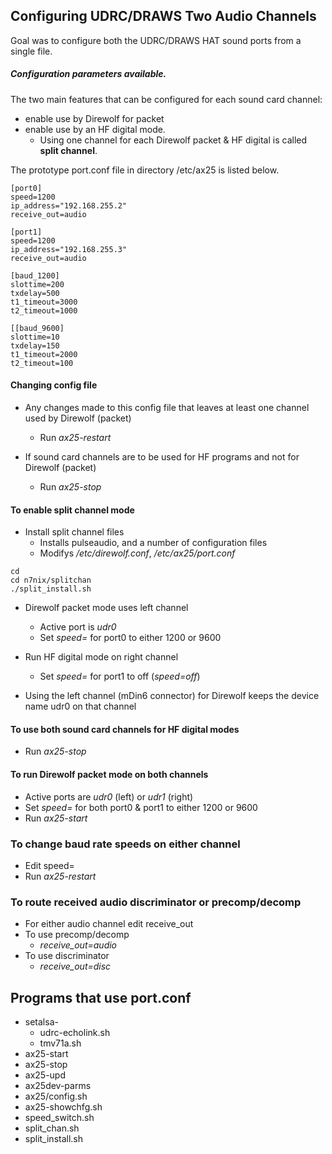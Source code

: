 ## Configuring UDRC/DRAWS Two Audio Channels

Goal was to configure both the UDRC/DRAWS HAT sound ports from a single file.

##### Configuration parameters available.

The two main features that can be configured for each sound card channel:

* enable use by Direwolf for packet
* enable use by an HF digital mode.
  * Using one channel for each Direwolf packet & HF digital is called __split channel__.

The prototype port.conf file in directory /etc/ax25 is listed below.

```
[port0]
speed=1200
ip_address="192.168.255.2"
receive_out=audio

[port1]
speed=1200
ip_address="192.168.255.3"
receive_out=audio

[baud_1200]
slottime=200
txdelay=500
t1_timeout=3000
t2_timeout=1000

[[baud_9600]
slottime=10
txdelay=150
t1_timeout=2000
t2_timeout=100
```

#### Changing config file
* Any changes made to this config file that leaves at least one channel used by Direwolf (packet)
  * Run _ax25-restart_

* If sound card channels are to be used for HF programs and not for Direwolf (packet)
  * Run _ax25-stop_

#### To enable split channel mode

* Install split channel files
  * Installs pulseaudio, and a number of configuration files
  * Modifys _/etc/direwolf.conf_, _/etc/ax25/port.conf_
```
cd
cd n7nix/splitchan
./split_install.sh
```

* Direwolf packet mode uses left channel
  * Active port is _udr0_
  * Set _speed=_ for port0 to either 1200 or 9600
* Run HF digital mode on right channel
  * Set _speed=_ for port1 to off (_speed=off_)

* Using the left channel (mDin6 connector) for Direwolf keeps the device
name udr0 on that channel


#### To use both sound card channels for HF digital modes

* Run _ax25-stop_

#### To run Direwolf packet mode on both channels

* Active ports are _udr0_ (left) or _udr1_ (right)
* Set _speed=_ for both port0 & port1 to either 1200 or 9600
* Run _ax25-start_

### To change baud rate speeds on either channel

* Edit speed=
* Run _ax25-restart_

### To route received audio discriminator or precomp/decomp
* For either audio channel edit receive_out
* To use precomp/decomp
  * _receive_out=audio_
* To use discriminator
  * _receive_out=disc_


## Programs that use port.conf

* setalsa-
  * udrc-echolink.sh
  * tmv71a.sh
* ax25-start
* ax25-stop
* ax25-upd
* ax25dev-parms
* ax25/config.sh
* ax25-showchfg.sh
* speed_switch.sh
* split_chan.sh
* split_install.sh
